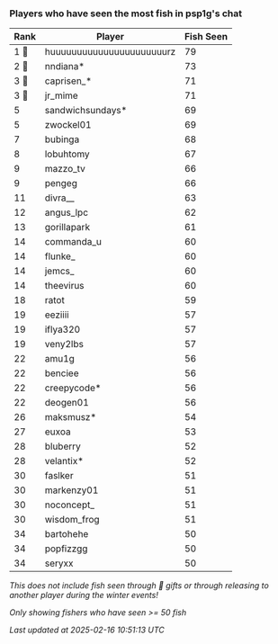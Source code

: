 ### Players who have seen the most fish in psp1g's chat
| Rank | Player | Fish Seen |
|------|--------|-----------|
| 1 🥇  | huuuuuuuuuuuuuuuuuuuuuurz  | 79 |
| 2 🥈  | nndiana*  | 73 |
| 3 🥉  | caprisen_*  | 71 |
| 3 🥉  | jr_mime  | 71 |
| 5  | sandwichsundays*  | 69 |
| 5  | zwockel01  | 69 |
| 7  | bubinga  | 68 |
| 8  | lobuhtomy  | 67 |
| 9  | mazzo_tv  | 66 |
| 9  | pengeg  | 66 |
| 11  | divra__  | 63 |
| 12  | angus_lpc  | 62 |
| 13  | gorillapark  | 61 |
| 14  | commanda_u  | 60 |
| 14  | flunke_  | 60 |
| 14  | jemcs_  | 60 |
| 14  | theevirus  | 60 |
| 18  | ratot  | 59 |
| 19  | eeziiii  | 57 |
| 19  | iflya320  | 57 |
| 19  | veny2lbs  | 57 |
| 22  | amu1g  | 56 |
| 22  | benciee  | 56 |
| 22  | creepycode*  | 56 |
| 22  | deogen01  | 56 |
| 26  | maksmusz*  | 54 |
| 27  | euxoa  | 53 |
| 28  | bluberry  | 52 |
| 28  | velantix*  | 52 |
| 30  | faslker  | 51 |
| 30  | markenzy01  | 51 |
| 30  | noconcept_  | 51 |
| 30  | wisdom_frog  | 51 |
| 34  | bartohehe  | 50 |
| 34  | popfizzgg  | 50 |
| 34  | seryxx  | 50 |

_This does not include fish seen through 🎁 gifts or through releasing to another player during the winter events!_

_Only showing fishers who have seen >= 50 fish_

_Last updated at 2025-02-16 10:51:13 UTC_